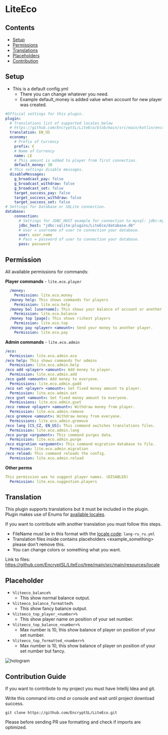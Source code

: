 # LiteEco

## Contents
- [Setup](#setup)
- [Permissions](#permission)
- [Translations](#translation)
- [Placeholders](#placeholder)
- [Contribution](#contribution-guide)

## Setup

- This is a default config.yml
  - There you can change whatever you need.
  - Example default_money is added value when account for new player was created.
````YAML
#Official settings for this plugin.
plugin:
  # Translations list of supported locales below
  # https://github.com/EncryptSL/LiteEco/blob/main/src/main/kotlin/encryptsl/cekuj/net/api/enums/TranslationKey.kt
  translation: EN_US
  economy:
    # Prefix of Currency
    prefix: €
    # Name of Currency
    name: LE
    # This amount is added to player from first connection.
    default_money: 30
  # This settings disable messages.
  disableMessages:
    g_broadcast_pay: false
    g_broadcast_withdraw: false
    g_broadcast_set: false
    target_success_pay: false
    target_success_withdraw: false
    target_success_set: false
# Settings for Database or SQLite connection.
database:
    connection:
      # Settings for JDBC_HOST example for connection to mysql: jdbc:mysql://your_host:port/name_of_database
      jdbc_host: "jdbc:sqlite:plugins/LiteEco/database.db"
      # User = username of user to connection your database.
      user: user_name
      # Pass = password of user to connection your database.
      pass: password
````

## Permission
All available permissions for commands:

**Player commands** - `lite.eco.player`
```YAML
  /money:
    Permission: lite.eco.money
  /money help: This shows commands for players
    Permission: lite.eco.help
  /money bal [username]: This shows your balance of account or another player
    Permission: lite.eco.balance
  /money top [page]: This shows richest players
    Permission: lite.eco.top
  /money pay <player> <amount>: Send your money to another player.
    Permission: lite.eco.pay
```

**Admin commands** - `lite.eco.admin`
```YAML
/eco:
  Permission: lite.eco.admin.eco
/eco help: This shows commands for admins
  Permission: lite.eco.admin.help
/eco add <player> <amount>: Add money to player.
  Permission: lite.eco.admin.add
/eco gadd <amount>: Add money to everyone.
  Permissions: lite.eco.admin.gadd
/eco set <player> <amount>: Set fixed money amount to player.
  Permission: lite.eco.admin.set
/eco gset <amount>: Set fixed money amount to everyone.
  Permissions: lite.eco.admin.gset
/eco remove <player> <amount>: Withdraw money from player.
  Permission: lite.eco.admin.remove
/eco gremove <amount>: Withdraw money from everyone.
  Permissions: lite.eco.admin.gremove
/eco lang [CS_CZ, EN_US]: This command switches translations files.
  Permission: lite.eco.admin.lang
/eco purge <argument>: This command purges data.
  Permission: lite.eco.admin.purge
/eco migration <argument>: This command migration database to file.
  Permision: lite.eco.admin.migration
/eco reload: This command reloads the config.
  Permission: lite.eco.admin.reload
```

**Other perms**
```YAML
This permission was to suggest player names. (DISABLED)
  Permission: lite.eco.suggestion.players
```

## Translation
This plugin supports translations but it must be included in the plugin.
Plugin makes use of Enums for [available locales](https://github.com/LcyDev/LiteEco/blob/main/src/main/kotlin/encryptsl/cekuj/net/api/enums/LangKey.kt).

If you want to contribute with another translation you must follow this steps.
- FileName must be in this format with the [locale code](https://www.ibm.com/docs/en/radfws/9.6.1?topic=overview-locales-code-pages-supported): `lang-ru_ru.yml`
- Translation files inside contains placeholders <example_something> please don't remove this.
- You can change colors or something what you want.

Link to files: https://github.com/EncryptSL/LiteEco/tree/main/src/main/resources/locale

## Placeholder
- `%liteeco_balance%`
  - This show normal balance output.
- `%liteeco_balance_formatted%`
   - This show fancy balance output.
- `%liteeco_top_player_<number>%`
   - This show player name on position of your set number.
- `%liteeco_top_balance_<number>%`
   - Max number is 10, this show balance of player on position of your set number.
- `%liteeco_top_formatted_<number>%`
   - Max number is 10, this show balance of player on position of your set number but fancy.
  
![hologram](https://user-images.githubusercontent.com/9441083/170329930-9e457436-fd89-4fde-ab19-0dbc843d12bd.png)

## Contribution Guide

If you want to contribute to my project you must have Intellij Idea and git.

Write this command into cmd or console and wait until project download success.

`git clone https://github.com/EncryptSL/LiteEco.git`

Please before sending PR use formatting and check if imports are optimized.

